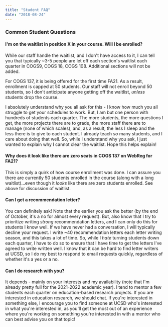 ```yaml
---
title: "Student FAQ"
date: "2018-08-24"
---
```


### Common Student Questions


#### I'm on the waitlist in position X in your course. Will I be enrolled?  
While our staff handle the waitlist, and I don't have access to it, I can tell you that typically ~3-5 people are let off each section's waitlist each quarter in COGS9, COGS 18, COGS 108. Additional sections will not be added. 

For COGS 137, it is being offered for the first time FA21. As a result, enrollment is capped at 50 students. Our staff will not enroll beyond 50 students, so I don't anticipate anyone getting off the waitlist, *unless* students drop the course.

I absolutely understand why you all ask for this - I know how much you all struggle to get your schedules to work. But, I am but one person with hundreds of students each quarter. The more students, the more questions I get, the more projects there are to grade, the more staff there are to manage (none of which scales), and, as a result, the less I sleep and the less there is to give to each student. I already teach _so_ many students, and I care about doing that well. So, while I understand why you ask, I just wanted to explain why I cannot clear the waitlist. Hope this helps explain!

#### Why does it look like there are zero seats in COGS 137 on WebReg for FA21?

This is simply a quirk of how course enrollment was done. I can assure you there are currently 50 students enrolled in the course (along with a long waitlist)...even though it *looks* like there are zero students enrolled. See above for discussion of waitlist.

#### Can I get a recommendation letter?  
You can definitely ask! Note that the earlier you ask the better (by the end of October, it's a no for almost every request). But, also know that I try to prioritize writing _strong_ recommendation letters, and I can only do this for students I know well. If we have never had a conversation, I will typically decline your request. I write ~40 recommendation letters each letter writing season, and this takes a lot of time. So, while I _hate_ turning students down each quarter, I have to do so to ensure that I have time to get the letters I've agreed to write written well. I know that it can be hard to find letter writers at UCSD, so I do my best to respond to email requests quickly, regardless of whether it's a yes or a no.

#### Can I do research with you?  
It depends - mainly on your interests and my availability (note that I'm already pretty full for the 2021-2022 academic year). I tend to mentor a few students each quarter on education-based research projects. If you are interested in education research, we should chat. If you're interested in something else, I encourage you to find someone at UCSD who's interested in what you're interested in, as you'll get the most out of an experience where you're working on something you're interested in with a mentor who can best advise you on that topic!

